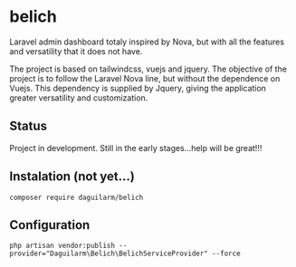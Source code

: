 # belich
Laravel admin dashboard totaly inspired by Nova, but with all the features and versatility that it does not have. 

The project is based on tailwindcss, vuejs and jquery. The objective of the project is to follow the Laravel Nova line, but without the dependence on Vuejs. This dependency is supplied by Jquery, giving the application greater versatility and customization.

## Status 

Project in development. Still in the early stages...help will be great!!!

## Instalation (not yet...)

`composer require daguilarm/belich`

## Configuration 

`php artisan vendor:publish --provider="Daguilarm\Belich\BelichServiceProvider" --force`
